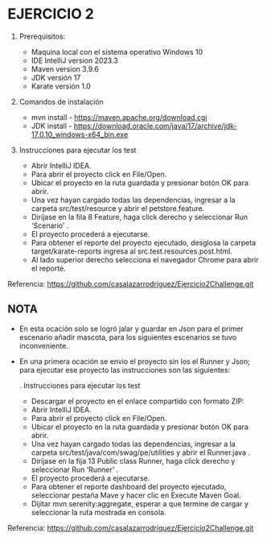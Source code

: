 # EJERCICIO 2

1. Prerequisitos:
   - Maquina local con el sistema operativo Windows 10
    - IDE IntelliJ version 2023.3
    - Maven version 3.9.6
    - JDK versión 17
    - Karate versión 1.0

2. Comandos de instalación

    - mvn install - https://maven.apache.org/download.cgi
    - JDK install - https://download.oracle.com/java/17/archive/jdk-17.0.10_windows-x64_bin.exe

3. Instrucciones para ejecutar los test
   - Abrir IntelliJ IDEA.
   - Para abrir el proyecto click en File/Open. 
   - Ubicar el proyecto en la ruta guardada y presionar botón OK para abrir. 
   - Una vez hayan cargado todas las dependencias, ingresar a la carpeta src/test/resource y abrir el petstore.feature. 
   - Diríjase en la fila 8 Feature, haga click derecho y seleccionar Run ‘Scenario’ . 
   - El proyecto procederá a ejecutarse.
   - Para obtener el reporte del proyecto ejecutado, desglosa la carpeta target/karate-reports ingresa al src.test.resources.post.html. 
   - Al lado superior derecho selecciona el navegador Chrome para abrir el reporte.

Referencia: https://github.com/casalazarrodriguez/Ejercicio2Challenge.git

## NOTA
- En esta ocación solo se logró jalar y guardar en Json para el primer escenario añadir mascota, para los siguientes escenarios se tuvo inconveniente.
- En una primera ocación se envio el proyecto sin los el Runner y Json; para ejecutar ese proyecto las instrucciones son las siguientes:

  . Instrucciones para ejecutar los test
  - Descargar el proyecto en el enlace compartido con formato ZIP:
  - Abrir IntelliJ IDEA.
  - Para abrir el proyecto click en File/Open.
  - Ubicar el proyecto en la ruta guardada y presionar botón OK para abrir.
  - Una vez hayan cargado todas las dependencias, ingresar a la carpeta src/test/java/com/swag/pe/utilities y abrir el Runner.java .
  - Diríjase en la fija 13 Public class Runner, haga click derecho y seleccionar Run ‘Runner’ .
  - El proyecto procederá a ejecutarse.
  - Para obtener el reporte dashboard del proyecto ejecutado, seleccionar pestaña Mave y hacer clic en Execute Maven Goal.
  - Dijitar mvn serenity:aggregate, esperar a que termine de cargar y seleccionar la ruta mostrada en consola.

Referencia: https://github.com/casalazarrodriguez/Ejercicio2Challenge.git